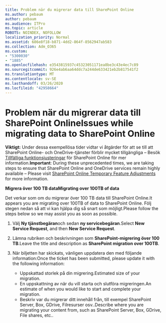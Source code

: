 ```yaml
---
title: Problem när du migrerar data till SharePoint Online
ms.author: pebaum
author: pebaum
ms.audience: ITPro
ms.topic: article
ROBOTS: NOINDEX, NOFOLLOW
localization_priority: Normal
ms.assetid: 686e8f18-b871-4dd2-864f-8562947ab583
ms.collection: Adm_O365
ms.custom:
- "5300030"
- "1885"
ms.openlocfilehash: e3543815937c45323051171ea8be3c43e4ec7c89
ms.sourcegitcommit: 926e4ab6aa64ddc7a244de633421eb2b817541f2
ms.translationtype: MT
ms.contentlocale: sv-SE
ms.lasthandoff: 03/26/2020
ms.locfileid: "42958664"
---
```

# <a name="issues-while-migrating-data-to-sharepoint-online"></a><span data-ttu-id="3c4bd-102">Problem när du migrerar data till SharePoint Online</span><span class="sxs-lookup"><span data-stu-id="3c4bd-102">Issues while migrating data to SharePoint Online</span></span>

<span data-ttu-id="3c4bd-103">**Viktigt:** Under dessa exempellösa tider vidtar vi åtgärder för att se till att SharePoint Online- och OneDrive-tjänster förblir mycket tillgängliga – Besök [Tillfälliga funktionsjusteringar](https://aka.ms/ODSPAdjustments) för SharePoint Online för mer information.</span><span class="sxs-lookup"><span data-stu-id="3c4bd-103">**Important**: During these unprecedented times, we are taking steps to ensure that SharePoint Online and OneDrive services remain highly available – Please visit [SharePoint Online Temporary Feature Adjustments](https://aka.ms/ODSPAdjustments) for more information.</span></span>

<span data-ttu-id="3c4bd-104">**Migrera över 100 TB data**</span><span class="sxs-lookup"><span data-stu-id="3c4bd-104">**Migrating over 100TB of data**</span></span>

<span data-ttu-id="3c4bd-105">Det verkar som om du migrerar över 100 TB data till SharePoint Online.</span><span class="sxs-lookup"><span data-stu-id="3c4bd-105">It appears you are migrating over 100TB of data to SharePoint Online.</span></span> <span data-ttu-id="3c4bd-106">Följ stegen nedan så att vi kan hjälpa dig så snart som möjligt.</span><span class="sxs-lookup"><span data-stu-id="3c4bd-106">Please follow the steps below so we may assist you as soon as possible.</span></span> 

1. <span data-ttu-id="3c4bd-107">Välj **Ny tjänstbegäran**och sedan **ny servicebegäran**.</span><span class="sxs-lookup"><span data-stu-id="3c4bd-107">Select **New Service Request**, and then **New Service Request**.</span></span> 
2. <span data-ttu-id="3c4bd-108">Lämna rubriken och beskrivningen som **SharePoint-migrering över 100 TB**.</span><span class="sxs-lookup"><span data-stu-id="3c4bd-108">Leave the title and description as **SharePoint migration over 100TB**.</span></span>
3. <span data-ttu-id="3c4bd-109">När biljetten har skickats, vänligen uppdatera den med följande information:</span><span class="sxs-lookup"><span data-stu-id="3c4bd-109">Once the ticket has been submitted, please update it with the following information:</span></span> 

    - <span data-ttu-id="3c4bd-110">Uppskattad storlek på din migrering.</span><span class="sxs-lookup"><span data-stu-id="3c4bd-110">Estimated size of your migration.</span></span>
    - <span data-ttu-id="3c4bd-111">En uppskattning av när du vill starta och slutföra migreringen.</span><span class="sxs-lookup"><span data-stu-id="3c4bd-111">An estimate of when you would like to start and complete your migration.</span></span>
    - <span data-ttu-id="3c4bd-112">Beskriv var du migrerar ditt innehåll från, till exempel SharePoint Server, Box, GDrive, Filresurser osv..</span><span class="sxs-lookup"><span data-stu-id="3c4bd-112">Describe where you are migrating your content from, such as SharePoint Server, Box, GDrive, File shares, etc..</span></span>


  


